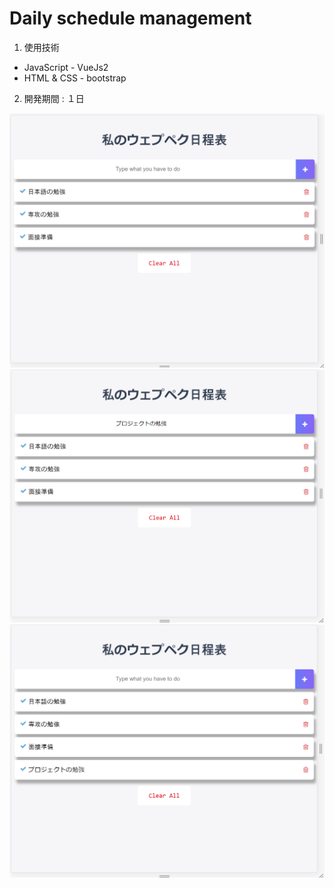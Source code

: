﻿Daily schedule management
=========================

1. 使用技術
  - JavaScript - VueJs2
  - HTML & CSS - bootstrap

2. 開発期間 : １日

![main](./image/main.png)
![beforeUpdate](./image/beforeUpdate.png)
![afterUpdate](./image/afterUpdate.png)
